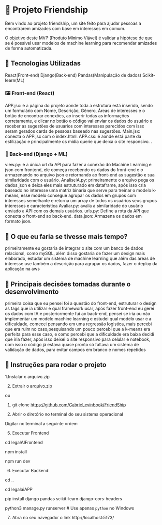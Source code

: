 # 🤝 Projeto Friendship
Bem vindo ao projeto friendship, um site feito para ajudar pessoas a encontrarem amizades com base em interesses em comum. 

O objetivo deste MVP (Produto Mínimo Viável) é validar a hipótese de que se é possível usar modelos de machine learning para recomendar amizades de forma automatizada.

## 🧰 Tecnologias Utilizadas
React(Front-end)
Django(Back-end)
Pandas(Manipulação de dados)
Scikit-learn(ML)

### 🖼️ Front-end (React)

  APP.jsx: é a página do projeto aonde toda a estrutura está inserido, sendo um formulário com Nome, Descrição, Gênero, Áreas de interesses e o botão de encontrar conexões, ao inserir todas as informações corretamente, e clicar no botão o código vai enviar os dados do usuário e receber as sugestões de usuarios com interesses parecidos com isso seram gerados cards de pessoas baseado nas sugestões.
  Main.jsx: conecta o APP.jsx com o index.html.
  APP.css: é aonde está parte da estilização e principalmente os midia querie que deixa o site responsivo. .
  
### 🎯 Back-end (Django + ML)
  view.py: é a única url da API para fazer a conexão do Machine Learning e json com frontend, ele começa recebendo os dados do front-end e o armazenando no arquivo json e retornando ao front-end as sugestão e sua similaridade com o usuário.
  AnaliseIA.py: primeiramente o arquivo pega os dados json e deixa eles mais estruturado em dataframe, após isso cria baseado no interesse uma matriz binaria que serve para treinar o modelo k-means, esse modelo consegue agrupar os dados em grupos com interesses semelhante e retorna um array de todos os usuários seus grupos interesses e característica 
  Avaliar.py: avalia a similaridade do usuário enviado a API com os demais usuários.
  urls.py: Define a rota da API que conecta o front-end ao back-end.
  data.json: Armazena os dados em formato json.

## 🧠 O que eu faria se tivesse mais tempo?
  primeiramente eu gostaria de integrar o site com um banco de dados relacional, como mySQL, além disso gostaria de fazer um design mais elaborado, estudar um sistema de machine learning que além das áreas de interesse use também a descrição para agrupar os dados, fazer o deploy da aplicação na aws

## 🧩 Principais decisões tomadas durante o desenvolvimento
 primeira coisa que eu pensei foi a questão do front-end, estruturar o design as tags que ia utilizar e qual framework usar, 
 após fazer front-end eu gerei os dados com IA e posteriormente fui ao back-end, pensei se iria ou não implementar um modelo machine learning e estudei qual modelo usar e a dificuldade, comecei pensando em uma regressão logistica, 
 mais percebi que era ruim no caso,pesquisando um pouco percebi que a k-means era perfeita para esse caso, e como percebi que a dificuldade era baixa decidi que iria fazer, após isso deixei o site responsivo para celular e notebook, 
 com isso o código já estava quase pronto só faltava um sistema de validação de dados, para evitar campos em branco e nomes repetidos

  ## 🚀 Instruções para rodar o projeto
 1.Instalar o arquivo.zip
 
 2. Extrair o arquivo.zip
    
 ou
 
 1. git clone https://github.com/GabrieLevinbook/FriendShip 
 
 4. Abrir o diretório no terminal do seu sistema operacional
    
 Digitar no terminal a seguinte ordem
 
 5. Executar Frontend
    
cd legalAIFrontend

npm install

npm run dev

 6. Executar Backend
    
cd ..

cd legalaiAPP

pip install django pandas scikit-learn django-cors-headers

python3 manage.py runserver  # Use apenas `python` no Windows

 7. Abra no seu navegador o link http://localhost:5173/
